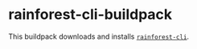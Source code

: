 # rainforest-cli-buildpack

This buildpack downloads and installs [`rainforest-cli`](https://dl.equinox.io/rainforest_qa/rainforest-cli/stable).
